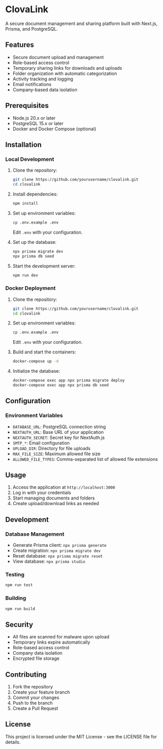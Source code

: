 # ClovaLink

A secure document management and sharing platform built with Next.js, Prisma, and PostgreSQL.

## Features

- Secure document upload and management
- Role-based access control
- Temporary sharing links for downloads and uploads
- Folder organization with automatic categorization
- Activity tracking and logging
- Email notifications
- Company-based data isolation

## Prerequisites

- Node.js 20.x or later
- PostgreSQL 15.x or later
- Docker and Docker Compose (optional)

## Installation

### Local Development

1. Clone the repository:
   ```bash
   git clone https://github.com/yourusername/clovalink.git
   cd clovalink
   ```

2. Install dependencies:
   ```bash
   npm install
   ```

3. Set up environment variables:
   ```bash
   cp .env.example .env
   ```
   Edit `.env` with your configuration.

4. Set up the database:
   ```bash
   npx prisma migrate dev
   npx prisma db seed
   ```

5. Start the development server:
   ```bash
   npm run dev
   ```

### Docker Deployment

1. Clone the repository:
   ```bash
   git clone https://github.com/yourusername/clovalink.git
   cd clovalink
   ```

2. Set up environment variables:
   ```bash
   cp .env.example .env
   ```
   Edit `.env` with your configuration.

3. Build and start the containers:
   ```bash
   docker-compose up -d
   ```

4. Initialize the database:
   ```bash
   docker-compose exec app npx prisma migrate deploy
   docker-compose exec app npx prisma db seed
   ```

## Configuration

### Environment Variables

- `DATABASE_URL`: PostgreSQL connection string
- `NEXTAUTH_URL`: Base URL of your application
- `NEXTAUTH_SECRET`: Secret key for NextAuth.js
- `SMTP_*`: Email configuration
- `UPLOAD_DIR`: Directory for file uploads
- `MAX_FILE_SIZE`: Maximum allowed file size
- `ALLOWED_FILE_TYPES`: Comma-separated list of allowed file extensions

## Usage

1. Access the application at `http://localhost:3000`
2. Log in with your credentials
3. Start managing documents and folders
4. Create upload/download links as needed

## Development

### Database Management

- Generate Prisma client: `npx prisma generate`
- Create migration: `npx prisma migrate dev`
- Reset database: `npx prisma migrate reset`
- View database: `npx prisma studio`

### Testing

```bash
npm run test
```

### Building

```bash
npm run build
```

## Security

- All files are scanned for malware upon upload
- Temporary links expire automatically
- Role-based access control
- Company data isolation
- Encrypted file storage

## Contributing

1. Fork the repository
2. Create your feature branch
3. Commit your changes
4. Push to the branch
5. Create a Pull Request

## License

This project is licensed under the MIT License - see the LICENSE file for details. 